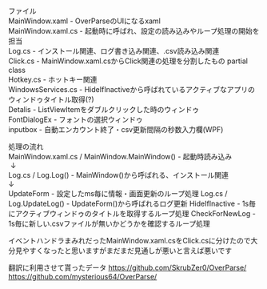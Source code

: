 ファイル  
MainWindow.xaml - OverParseのUIになるxaml  
MainWindow.xaml.cs - 起動時に呼ばれ、設定の読み込みやループ処理の開始を担当  
Log.cs - インストール関連、ログ書き込み関連、.csv読み込み関連  
Click.cs - MainWindow.xaml.csからClick関連の処理を分割したもの partial class  
Hotkey.cs - ホットキー関連  
WindowsServices.cs - HideIfInactiveから呼ばれているアクティブなアプリのウィンドゥタイトル取得(?)  
Detalis - ListViewItemをダブルクリックした時のウィンドゥ  
FontDialogEx - フォントの選択ウィンドゥ  
inputbox - 自動エンカウント終了・csv更新間隔の秒数入力欄(WPF)  

  

処理の流れ  
MainWindow.xaml.cs / MainWindow.MainWindow() - 起動時読み込み  
  ↓  
 Log.cs / Log.Log() - MainWindow()から呼ばれる、インストール関連  
  ↓  
 UpdateForm - 設定したms毎に情報・画面更新のループ処理
 Log.cs / Log.UpdateLog() - UpdateForm()から呼ばれるログ更新
 HideIfInactive - 1s毎にアクティブウィンドゥのタイトルを取得するループ処理
 CheckForNewLog - 1s毎に新しい.csvファイルが無いかどうかを確認するループ処理  
   
イベントハンドラまみれだったMainWindow.xaml.csをClick.csに分けたので大分見やすくなったと思いますがまだまだ見通しが悪いと言えば悪いです  
 
翻訳に利用させて貰ったデータ
https://github.com/SkrubZer0/OverParse/
https://github.com/mysterious64/OverParse/
